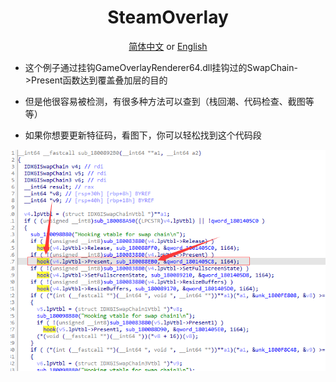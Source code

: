<div align="center">

# SteamOverlay

[简体中文](README-zh.md) or [English](README.md)  

</div>

- 这个例子通过挂钩GameOverlayRenderer64.dll挂钩过的SwapChain->Present函数达到覆盖叠加层的目的

- 但是他很容易被检测，有很多种方法可以查到（栈回潮、代码检查、截图等等）

- 如果你想要更新特征码，看图下，你可以轻松找到这个代码段

<img  src="img/1.png">
